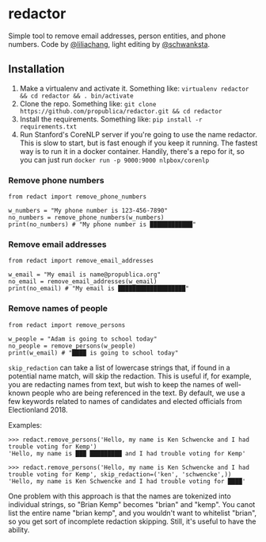 # redactor
Simple tool to remove email addresses, person entities, and phone numbers. Code by [@liliachang](https://github.com/liliachang), light editing by [@schwanksta](https://github.com/schwanksta).

## Installation
1. Make a virtualenv and activate it. Something like: `virtualenv redactor && cd redactor && . bin/activate`
2. Clone the repo. Something like: `git clone https://github.com/propublica/redactor.git && cd redactor`
3. Install the requirements. Something like: `pip install -r requirements.txt`
4. Run Stanford's CoreNLP server if you're going to use the name redactor. This is slow to start, but is fast enough if you keep it running. The fastest way is to run it in a docker container. Handily, there's a repo for it, so you can just run `docker run -p 9000:9000 nlpbox/corenlp`

### Remove phone numbers
```
from redact import remove_phone_numbers

w_numbers = "My phone number is 123-456-7890"
no_numbers = remove_phone_numbers(w_numbers)
print(no_numbers) # "My phone number is ████████████"
```

### Remove email addresses

```
from redact import remove_email_addresses

w_email = "My email is name@propublica.org"
no_email = remove_email_addresses(w_email)
print(no_email) # "My email is ███████████████████"
```

### Remove names of people

```
from redact import remove_persons

w_people = "Adam is going to school today"
no_people = remove_persons(w_people)
print(w_email) # "████ is going to school today"
```

`skip_redaction` can take a list of lowercase strings that, if found in a potential name match, will skip the redaction. This is useful if, for example, you are redacting names from text, but wish to keep the names of well-known people who are being referenced in the text. By default, we use a few keywords related to names of candidates and elected officials from Electionland 2018.

Examples:

```
>>> redact.remove_persons('Hello, my name is Ken Schwencke and I had trouble voting for Kemp')
'Hello, my name is ███ █████████ and I had trouble voting for Kemp'
```

```
>>> redact.remove_persons('Hello, my name is Ken Schwencke and I had trouble voting for Kemp', skip_redaction=('ken', 'schwencke',))
'Hello, my name is Ken Schwencke and I had trouble voting for ████'
```

One problem with this approach is that the names are tokenized into individual strings, so "Brian Kemp" becomes "brian" and "kemp". You canot list the entire name "brian kemp", and you wouldn't want to whitelist "brian", so you get sort of incomplete redaction skipping. Still, it's useful to have the ability.